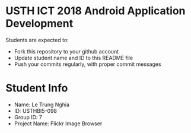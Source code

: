 USTH ICT 2018 Android Application Development
=====================================================

Students are expected to:

* Fork this repository to your github account
* Update student name and ID to this README file
* Push your commits regularly, with proper commit messages

Student Info
=======================

* Name: Le Trung Nghia
* ID: USTHBI5-098
* Group ID: 7
* Project Name: Flickr Image Browser
